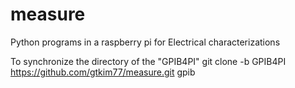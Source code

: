 # measure
Python programs in a raspberry pi for Electrical characterizations

To synchronize the directory of the "GPIB4PI"
  git clone -b GPIB4PI https://github.com/gtkim77/measure.git gpib
